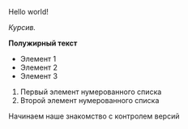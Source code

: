 Hello world!

*Курсив.*

**Полужирный текст**

* Элемент 1
* Элемент 2
* Элемент 3

1. Первый элемент нумерованного списка
2. Второй элемент нумерованного списка

Начинаем наше знакомство с контролем версий
